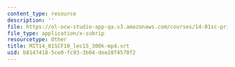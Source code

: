 ```yaml
---
content_type: resource
description: ''
file: https://ol-ocw-studio-app-qa.s3.amazonaws.com/courses/14-01sc-principles-of-microeconomics-fall-2011/b81474185ce0fc933b04dee28f4570f2_MIT14_01SCF10_lec15_300k-mp4.srt
file_type: application/x-subrip
resourcetype: Other
title: MIT14_01SCF10_lec15_300k-mp4.srt
uid: b8147418-5ce0-fc93-3b04-dee28f4570f2
---
```

